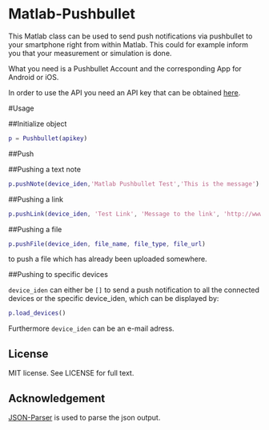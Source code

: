 Matlab-Pushbullet
=============

This Matlab class can be used to send push notifications via pushbullet to your smartphone right from within Matlab. 
This could for example inform you that your measurement or simulation is done.

What you need is a Pushbullet Account and the corresponding App for Android or iOS.

In order to use the API you need an API key that can be obtained
[here](https://www.pushbullet.com/account). 


#Usage


##Initialize object


```matlab
p = Pushbullet(apikey)
```


##Push


##Pushing a text note

```matlab
p.pushNote(device_iden,'Matlab Pushbullet Test','This is the message')
```

##Pushing a link

```matlab
p.pushLink(device_iden, 'Test Link', 'Message to the link', 'http://www.github.com')
```

##Pushing a file

```matlab
p.pushFile(device_iden, file_name, file_type, file_url) 
```
to push a file which has already been uploaded somewhere.

##Pushing to specific devices

`device_iden` can either be `[]` to send a push notification to all the connected devices or the specific device_iden, which can be displayed by:

```matlab
p.load_devices()
```

Furthermore `device_iden` can be an e-mail adress.


License
-------

MIT license. See LICENSE for full text.

Acknowledgement
-------
[JSON-Parser](http://www.mathworks.com/matlabcentral/fileexchange/20565-json-parser) is used to parse the json output.